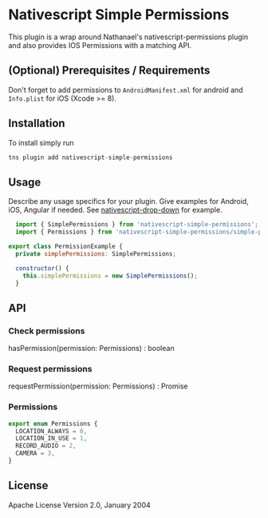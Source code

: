 # Nativescript Simple Permissions

This plugin is a wrap around Nathanael's nativescript-permissions plugin and also provides IOS Permissions with a matching API.

## (Optional) Prerequisites / Requirements

Don't forget to add permissions to `AndroidManifest.xml` for android and `Info.plist` for iOS (Xcode >= 8).

## Installation

To install simply run

```js
tns plugin add nativescript-simple-permissions
```

## Usage 

Describe any usage specifics for your plugin. Give examples for Android, iOS, Angular if needed. See [nativescript-drop-down](https://www.npmjs.com/package/nativescript-drop-down) for example.
	
```js
  import { SimplePermissions } from 'nativescript-simple-permissions';
  import { Permissions } from 'nativescript-simple-permissions/simple-permissions.common';

export class PermissionExample {
  private simplePermissions: SimplePermissions;

  constructor() {
    this.simplePermissions = new SimplePermissions();
  }
```

## API

### Check permissions

hasPermission(permission: Permissions) : boolean

### Request permissions

requestPermission(permission: Permissions) : Promise<boolean>

### Permissions

```js
export enum Permissions {
  LOCATION_ALWAYS = 0,
  LOCATION_IN_USE = 1,
  RECORD_AUDIO = 2,
  CAMERA = 3,
}
```
    
## License

Apache License Version 2.0, January 2004

